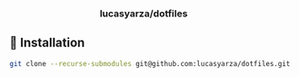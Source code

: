 <h3 align="center">
    lucasyarza/dotfiles
    <a href="mac"><img height="12" src="https://cdn.jsdelivr.net/npm/simple-icons@latest/icons/apple.svg" /></a>
    <a href="linux"><img height="12" src="https://cdn.jsdelivr.net/npm/simple-icons@latest/icons/linux.svg" /></a>
</h3>


## 🚀 Installation
```bash
git clone --recurse-submodules git@github.com:lucasyarza/dotfiles.git .dotfiles
```
